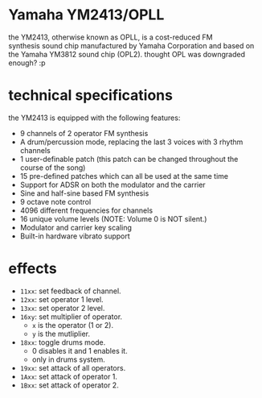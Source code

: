 # Yamaha YM2413/OPLL

the YM2413, otherwise known as OPLL, is a cost-reduced FM synthesis sound chip manufactured by Yamaha Corporation and based on the Yamaha YM3812 sound chip (OPL2). thought OPL was downgraded enough? :p

# technical specifications

the YM2413 is equipped with the following features:

- 9 channels of 2 operator FM synthesis
- A drum/percussion mode, replacing the last 3 voices with 3 rhythm channels
- 1 user-definable patch (this patch can be changed throughout the course of the song)
- 15 pre-defined patches which can all be used at the same time
- Support for ADSR on both the modulator and the carrier
- Sine and half-sine based FM synthesis
- 9 octave note control
- 4096 different frequencies for channels
- 16 unique volume levels (NOTE: Volume 0 is NOT silent.)
- Modulator and carrier key scaling
- Built-in hardware vibrato support

# effects

- `11xx`: set feedback of channel.
- `12xx`: set operator 1 level.
- `13xx`: set operator 2 level.
- `16xy`: set multiplier of operator.
  - `x` is the operator (1 or 2).
  - `y` is the mutliplier.
- `18xx`: toggle drums mode.
  - 0 disables it and 1 enables it.
  - only in drums system.
- `19xx`: set attack of all operators.
- `1Axx`: set attack of operator 1.
- `1Bxx`: set attack of operator 2.
